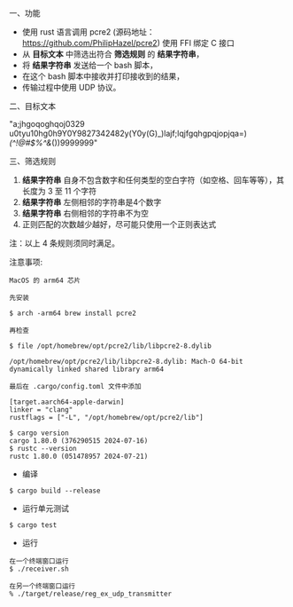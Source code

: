 一、功能

- 使用 rust 语言调用 pcre2 (源码地址：https://github.com/PhilipHazel/pcre2)            使用 FFI 绑定 C 接口
- 从 **目标文本** 中筛选出符合 **筛选规则** 的 **结果字符串**，
- 将 **结果字符串** 发送给一个 bash 脚本，
- 在这个 bash 脚本中接收并打印接收到的结果，
- 传输过程中使用 UDP 协议。

二、目标文本

"a;jhgoqoghqoj0329 u0tyu10hg0h9Y0Y9827342482y(Y0y(G)_)lajf;lqjfgqhgpqjopjqa=)*(^!@#$%^&*())9999999"

三、筛选规则

1. **结果字符串** 自身不包含数字和任何类型的空白字符（如空格、回车等等），其长度为 3 至 11 个字符
2. **结果字符串** 左侧相邻的字符串是4个数字
3. **结果字符串** 右侧相邻的字符串不为空
4. 正则匹配的次数越少越好，尽可能只使用一个正则表达式

注：以上 4 条规则须同时满足。

注意事项:

```shell
MacOS 的 arm64 芯片

先安装

$ arch -arm64 brew install pcre2

再检查 

$ file /opt/homebrew/opt/pcre2/lib/libpcre2-8.dylib

/opt/homebrew/opt/pcre2/lib/libpcre2-8.dylib: Mach-O 64-bit dynamically linked shared library arm64

最后在 .cargo/config.toml 文件中添加

[target.aarch64-apple-darwin]
linker = "clang"
rustflags = ["-L", "/opt/homebrew/opt/pcre2/lib"]

```

```shell
$ cargo version
cargo 1.80.0 (376290515 2024-07-16)
$ rustc --version
rustc 1.80.0 (051478957 2024-07-21)
```

* 编译

```shell
$ cargo build --release
```

* 运行单元测试

```shell
$ cargo test
```

* 运行

```shell
在一个终端窗口运行
$ ./receiver.sh

在另一个终端窗口运行
% ./target/release/reg_ex_udp_transmitter
```
